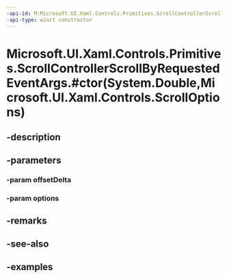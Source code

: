 ```yaml
---
-api-id: M:Microsoft.UI.Xaml.Controls.Primitives.ScrollControllerScrollByRequestedEventArgs.#ctor(System.Double,Microsoft.UI.Xaml.Controls.ScrollOptions)
-api-type: winrt constructor
---
```


# Microsoft.UI.Xaml.Controls.Primitives.ScrollControllerScrollByRequestedEventArgs.#ctor(System.Double,Microsoft.UI.Xaml.Controls.ScrollOptions)

<!--
public ScrollControllerScrollByRequestedEventArgs (double offsetDelta, Microsoft.UI.Xaml.Controls.ScrollOptions options);
-->


## -description

## -parameters

### -param offsetDelta

### -param options

## -remarks

## -see-also

## -examples



